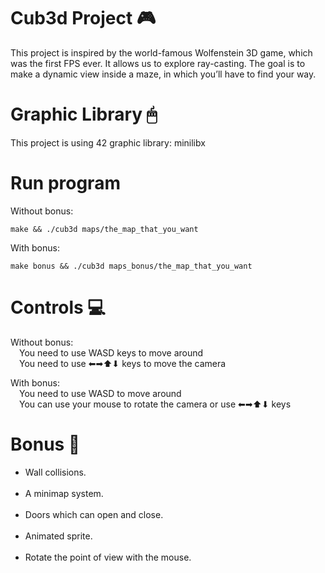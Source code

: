 # Cub3d Project 🎮
This project is inspired by the world-famous Wolfenstein 3D game, which was the first FPS ever. It allows us to explore ray-casting. The goal is to
make a dynamic view inside a maze, in which you’ll have to find your way.

# Graphic Library 🖱
This project is using 42 graphic library: minilibx

# Run program
Without bonus: <br>
```
make && ./cub3d maps/the_map_that_you_want
```

With bonus: <br>
```
make bonus && ./cub3d maps_bonus/the_map_that_you_want
```

# Controls 💻
Without bonus: <br>
&ensp;&ensp;You need to use WASD keys to move around<br>
&ensp;&ensp;You need to use ⬅➡⬆⬇ keys to move the camera<br>
  
With bonus: <br>
&ensp;&ensp;You need to use WASD to move around<br>
&ensp;&ensp;You can use your mouse to rotate the camera or use ⬅➡⬆⬇ keys<br>

# Bonus 📍
<ul style="list-style-type: disc">
  <li> Wall collisions. </li> </br>
  <li> A minimap system. </li> </br>
  <li>Doors which can open and close. </li> <br/>
  <li> Animated sprite. </li> </br>
  <li> Rotate the point of view with the mouse. </li> </br>
</ul>
